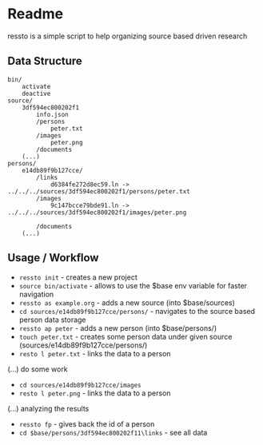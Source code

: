 # Readme
ressto is a simple script to help organizing source based driven research

## Data Structure

```
bin/
	activate
	deactive
source/
	3df594ec800202f1	
		info.json
		/persons
			peter.txt
		/images
			peter.png
		/documents
	(...)
persons/
	e14db89f9b127cce/
		/links
			d6384fe272d8ec59.ln -> ../../../sources/3df594ec800202f1/persons/peter.txt
		/images
 			9c147bcce79bde91.ln -> ../../../sources/3df594ec800202f1/images/peter.png

		/documents
	(...)
```

## Usage / Workflow
- `ressto init` - creates a new project
- `source bin/activate` - allows to use the $base env variable for faster navigation
- `ressto as example.org` - adds a new source (into $base/sources)
- `cd sources/e14db89f9b127cce/persons/` - navigates to the source based person data storage
- `ressto ap peter` - adds a new person (into $base/persons/)
- `touch peter.txt` - creates some person data under given source (sources/e14db89f9b127cce/persons/)
- `resto l peter.txt` - links the data to a person

(...) do some work

- `cd sources/e14db89f9b127cce/images`
- `resto l peter.png` - links the data to a person

(...) analyzing the results

- `ressto fp` - gives back the id of a person
- `cd $base/persons/3df594ec800202f11\links` - see all data 
